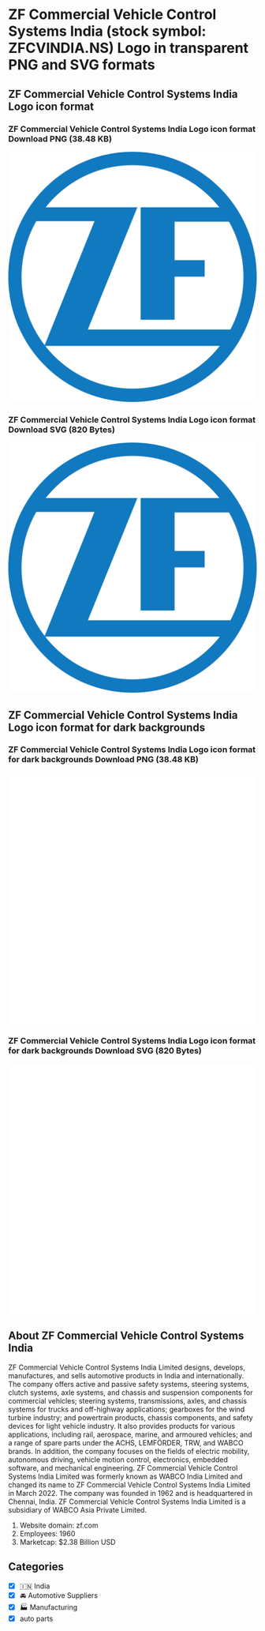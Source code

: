 # ZF Commercial Vehicle Control Systems India (stock symbol: ZFCVINDIA.NS) Logo in transparent PNG and SVG formats

## ZF Commercial Vehicle Control Systems India Logo icon format

### ZF Commercial Vehicle Control Systems India Logo icon format Download PNG (38.48 KB)

![ZF Commercial Vehicle Control Systems India Logo icon format Download PNG (38.48 KB)](/img/orig/ZFCVINDIA.NS-b28f0f14.png)

### ZF Commercial Vehicle Control Systems India Logo icon format Download SVG (820 Bytes)

![ZF Commercial Vehicle Control Systems India Logo icon format Download SVG (820 Bytes)](/img/orig/ZFCVINDIA.NS-6749c517.svg)

## ZF Commercial Vehicle Control Systems India Logo icon format for dark backgrounds

### ZF Commercial Vehicle Control Systems India Logo icon format for dark backgrounds Download PNG (38.48 KB)

![ZF Commercial Vehicle Control Systems India Logo icon format for dark backgrounds Download PNG (38.48 KB)](/img/orig/ZFCVINDIA.NS.D-ef34d341.png)

### ZF Commercial Vehicle Control Systems India Logo icon format for dark backgrounds Download SVG (820 Bytes)

![ZF Commercial Vehicle Control Systems India Logo icon format for dark backgrounds Download SVG (820 Bytes)](/img/orig/ZFCVINDIA.NS.D-4358a9b7.svg)

## About ZF Commercial Vehicle Control Systems India

ZF Commercial Vehicle Control Systems India Limited designs, develops, manufactures, and sells automotive products in India and internationally. The company offers active and passive safety systems, steering systems, clutch systems, axle systems, and chassis and suspension components for commercial vehicles; steering systems, transmissions, axles, and chassis systems for trucks and off-highway applications; gearboxes for the wind turbine industry; and powertrain products, chassis components, and safety devices for light vehicle industry. It also provides products for various applications, including rail, aerospace, marine, and armoured vehicles; and a range of spare parts under the ACHS, LEMFÖRDER, TRW, and WABCO brands. In addition, the company focuses on the fields of electric mobility, autonomous driving, vehicle motion control, electronics, embedded software, and mechanical engineering. ZF Commercial Vehicle Control Systems India Limited was formerly known as WABCO India Limited and changed its name to ZF Commercial Vehicle Control Systems India Limited in March 2022. The company was founded in 1962 and is headquartered in Chennai, India. ZF Commercial Vehicle Control Systems India Limited is a subsidiary of WABCO Asia Private Limited.

1. Website domain: zf.com
2. Employees: 1960
3. Marketcap: $2.38 Billion USD


## Categories
- [x] 🇮🇳 India
- [x] 🚘 Automotive Suppliers
- [x] 🏭 Manufacturing
- [x] auto parts
